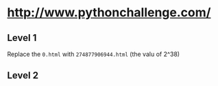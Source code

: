 # http://www.pythonchallenge.com/

## Level 1
Replace the `0.html` with `274877906944.html` (the valu of 2^38)

## Level 2
